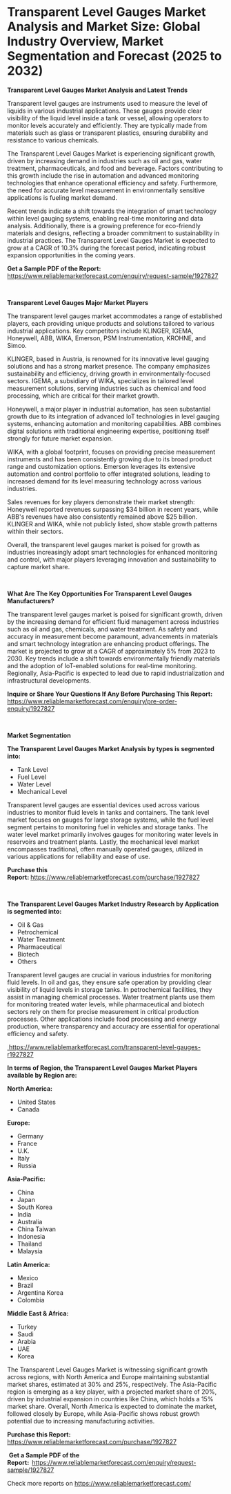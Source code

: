 <p><h1>Transparent Level Gauges Market Analysis and Market Size: Global Industry Overview, Market Segmentation and Forecast (2025 to 2032)</h1></p><p><strong>Transparent Level Gauges Market Analysis and Latest Trends</strong></p>
<p><p>Transparent level gauges are instruments used to measure the level of liquids in various industrial applications. These gauges provide clear visibility of the liquid level inside a tank or vessel, allowing operators to monitor levels accurately and efficiently. They are typically made from materials such as glass or transparent plastics, ensuring durability and resistance to various chemicals.</p><p>The Transparent Level Gauges Market is experiencing significant growth, driven by increasing demand in industries such as oil and gas, water treatment, pharmaceuticals, and food and beverage. Factors contributing to this growth include the rise in automation and advanced monitoring technologies that enhance operational efficiency and safety. Furthermore, the need for accurate level measurement in environmentally sensitive applications is fueling market demand.</p><p>Recent trends indicate a shift towards the integration of smart technology within level gauging systems, enabling real-time monitoring and data analysis. Additionally, there is a growing preference for eco-friendly materials and designs, reflecting a broader commitment to sustainability in industrial practices. The Transparent Level Gauges Market is expected to grow at a CAGR of 10.3% during the forecast period, indicating robust expansion opportunities in the coming years.</p></p>
<p><strong>Get a Sample PDF of the Report:&nbsp;</strong> <a href="https://www.reliablemarketforecast.com/enquiry/request-sample/1927827?utm_campaign=1833&utm_medium=2&utm_source=Github&utm_content=ia&utm_term=15012025&utm_id=transparent-level-gauges">https://www.reliablemarketforecast.com/enquiry/request-sample/1927827</a></p>
<p>&nbsp;</p>
<p><strong>Transparent Level Gauges Major Market Players</strong></p>
<p><p>The transparent level gauges market accommodates a range of established players, each providing unique products and solutions tailored to various industrial applications. Key competitors include KLINGER, IGEMA, Honeywell, ABB, WIKA, Emerson, PSM Instrumentation, KROHNE, and Simco. </p><p>KLINGER, based in Austria, is renowned for its innovative level gauging solutions and has a strong market presence. The company emphasizes sustainability and efficiency, driving growth in environmentally-focused sectors. IGEMA, a subsidiary of WIKA, specializes in tailored level measurement solutions, serving industries such as chemical and food processing, which are critical for their market growth.</p><p>Honeywell, a major player in industrial automation, has seen substantial growth due to its integration of advanced IoT technologies in level gauging systems, enhancing automation and monitoring capabilities. ABB combines digital solutions with traditional engineering expertise, positioning itself strongly for future market expansion.</p><p>WIKA, with a global footprint, focuses on providing precise measurement instruments and has been consistently growing due to its broad product range and customization options. Emerson leverages its extensive automation and control portfolio to offer integrated solutions, leading to increased demand for its level measuring technology across various industries.</p><p>Sales revenues for key players demonstrate their market strength: Honeywell reported revenues surpassing $34 billion in recent years, while ABB's revenues have also consistently remained above $25 billion. KLINGER and WIKA, while not publicly listed, show stable growth patterns within their sectors.</p><p>Overall, the transparent level gauges market is poised for growth as industries increasingly adopt smart technologies for enhanced monitoring and control, with major players leveraging innovation and sustainability to capture market share.</p></p>
<p>&nbsp;</p>
<p><strong>What Are The Key Opportunities For Transparent Level Gauges Manufacturers?</strong></p>
<p><p>The transparent level gauges market is poised for significant growth, driven by the increasing demand for efficient fluid management across industries such as oil and gas, chemicals, and water treatment. As safety and accuracy in measurement become paramount, advancements in materials and smart technology integration are enhancing product offerings. The market is projected to grow at a CAGR of approximately 5% from 2023 to 2030. Key trends include a shift towards environmentally friendly materials and the adoption of IoT-enabled solutions for real-time monitoring. Regionally, Asia-Pacific is expected to lead due to rapid industrialization and infrastructural developments.</p></p>
<p><strong>Inquire or Share Your Questions If Any Before Purchasing This Report:</strong> <a href="https://www.reliablemarketforecast.com/enquiry/pre-order-enquiry/1927827?utm_campaign=1833&utm_medium=2&utm_source=Github&utm_content=ia&utm_term=15012025&utm_id=transparent-level-gauges">https://www.reliablemarketforecast.com/enquiry/pre-order-enquiry/1927827</a></p>
<p>&nbsp;</p>
<p><strong>Market Segmentation</strong></p>
<p><strong>The Transparent Level Gauges Market Analysis by types is segmented into:</strong></p>
<p><ul><li>Tank Level</li><li>Fuel Level</li><li>Water Level</li><li>Mechanical Level</li></ul></p>
<p><p>Transparent level gauges are essential devices used across various industries to monitor fluid levels in tanks and containers. The tank level market focuses on gauges for large storage systems, while the fuel level segment pertains to monitoring fuel in vehicles and storage tanks. The water level market primarily involves gauges for monitoring water levels in reservoirs and treatment plants. Lastly, the mechanical level market encompasses traditional, often manually operated gauges, utilized in various applications for reliability and ease of use.</p></p>
<p><strong>Purchase this Report:&nbsp;</strong><a href="https://www.reliablemarketforecast.com/purchase/1927827?utm_campaign=1833&utm_medium=2&utm_source=Github&utm_content=ia&utm_term=15012025&utm_id=transparent-level-gauges">https://www.reliablemarketforecast.com/purchase/1927827</a></p>
<p>&nbsp;</p>
<p><strong>The Transparent Level Gauges Market Industry Research by Application is segmented into:</strong></p>
<p><ul><li>Oil & Gas</li><li>Petrochemical</li><li>Water Treatment</li><li>Pharmaceutical</li><li>Biotech</li><li>Others</li></ul></p>
<p><p>Transparent level gauges are crucial in various industries for monitoring fluid levels. In oil and gas, they ensure safe operation by providing clear visibility of liquid levels in storage tanks. In petrochemical facilities, they assist in managing chemical processes. Water treatment plants use them for monitoring treated water levels, while pharmaceutical and biotech sectors rely on them for precise measurement in critical production processes. Other applications include food processing and energy production, where transparency and accuracy are essential for operational efficiency and safety.</p></p>
<p><a href="https://www.reliablemarketforecast.com/transparent-level-gauges-r1927827?utm_campaign=1833&utm_medium=2&utm_source=Github&utm_content=ia&utm_term=15012025&utm_id=transparent-level-gauges">&nbsp;https://www.reliablemarketforecast.com/transparent-level-gauges-r1927827</a></p>
<p><strong>In terms of Region, the Transparent Level Gauges Market Players available by Region are:</strong></p>
<p>
    <p> <strong> North America: </strong>
        <ul>
            <li>United States</li>
            <li>Canada</li>
        </ul>
        </p> 
    <p> <strong> Europe: </strong>
        <ul>
            <li>Germany</li>
            <li>France</li>
            <li>U.K.</li>
            <li>Italy</li>
            <li>Russia</li>
        </ul>
        </p> 
    <p> <strong> Asia-Pacific: </strong>
        <ul>
            <li>China</li>
            <li>Japan</li>
            <li>South Korea</li>
            <li>India</li>
            <li>Australia</li>
            <li>China Taiwan</li>
            <li>Indonesia</li>
            <li>Thailand</li>
            <li>Malaysia</li>
        </ul>
        </p> 
    <p> <strong> Latin America: </strong>
        <ul>
            <li>Mexico</li>
            <li>Brazil</li>
            <li>Argentina Korea</li>
            <li>Colombia</li>
        </ul>
        </p> 
    <p> <strong> Middle East & Africa: </strong>
        <ul>
            <li>Turkey</li>
            <li>Saudi</li>
            <li>Arabia</li>
            <li>UAE</li>
            <li>Korea</li>
        </ul>
    </p>
    </p>
<p><p>The Transparent Level Gauges Market is witnessing significant growth across regions, with North America and Europe maintaining substantial market shares, estimated at 30% and 25%, respectively. The Asia-Pacific region is emerging as a key player, with a projected market share of 20%, driven by industrial expansion in countries like China, which holds a 15% market share. Overall, North America is expected to dominate the market, followed closely by Europe, while Asia-Pacific shows robust growth potential due to increasing manufacturing activities.</p></p>
<p><strong>Purchase this Report: </strong><a href="https://www.reliablemarketforecast.com/purchase/1927827?utm_campaign=1833&utm_medium=2&utm_source=Github&utm_content=ia&utm_term=15012025&utm_id=transparent-level-gauges">https://www.reliablemarketforecast.com/purchase/1927827</a></p>
<p>&nbsp;<strong>Get a Sample PDF of the Report:&nbsp;&nbsp;</strong><a href="https://www.reliablemarketforecast.com/enquiry/request-sample/1927827?utm_campaign=1833&utm_medium=2&utm_source=Github&utm_content=ia&utm_term=15012025&utm_id=transparent-level-gauges">https://www.reliablemarketforecast.com/enquiry/request-sample/1927827</a></p>
<p><strong></strong></p>
<p>Check more reports on <a href="https://www.reliablemarketforecast.com/?utm_campaign=1833&utm_medium=2&utm_source=Github&utm_content=ia&utm_term=15012025&utm_id=transparent-level-gauges">https://www.reliablemarketforecast.com/</a></p>
